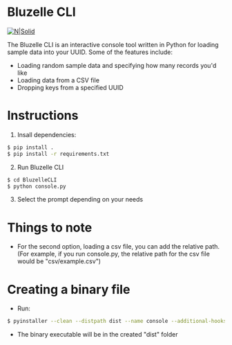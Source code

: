 # Bluzelle CLI

[![N|Solid](https://bluzelle.com/assets/img/Bluzelle%20-%20Screen%20-%20Logo%20-%20Big%20-%20Blue.png)](https://bluzelle.com/)



The Bluzelle CLI is an interactive console tool written in Python for loading sample data into your UUID.  Some of the features include:

  - Loading random sample data and specifying how many records you'd like
  - Loading data from a CSV file
  - Dropping keys from a specified UUID


# Instructions

1) Insall dependencies:
```sh
$ pip install .
$ pip install -r requirements.txt
```
2) Run Bluzelle CLI

```sh
$ cd BluzelleCLI
$ python console.py
```

3) Select the prompt depending on your needs

# Things to note

  - For the second option, loading a csv file, you can add the relative path. (For example, if you run console.py, the relative path for the csv file would be "csv/example.csv")

# Creating a binary file

- Run:
```sh
$ pyinstaller --clean --distpath dist --name console --additional-hooks-dir pyinstaller/ --onefile console.py
```

- The binary executable will be in the created "dist" folder